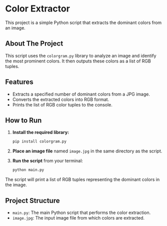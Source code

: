 # Color Extractor

This project is a simple Python script that extracts the dominant colors from an image.

## About The Project

This script uses the `colorgram.py` library to analyze an image and identify the most prominent colors. It then outputs these colors as a list of RGB tuples.

## Features

*   Extracts a specified number of dominant colors from a JPG image.
*   Converts the extracted colors into RGB format.
*   Prints the list of RGB color tuples to the console.

## How to Run

1.  **Install the required library:**

    ```bash
    pip install colorgram.py
    ```

2.  **Place an image file** named `image.jpg` in the same directory as the script.

3.  **Run the script** from your terminal:

    ```bash
    python main.py
    ```

The script will print a list of RGB tuples representing the dominant colors in the image.

## Project Structure

*   `main.py`: The main Python script that performs the color extraction.
*   `image.jpg`: The input image file from which colors are extracted.
